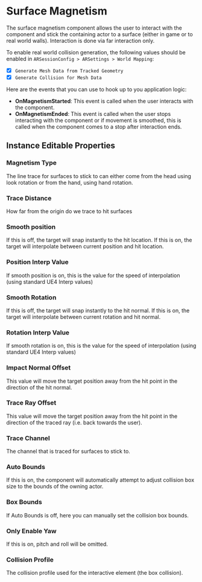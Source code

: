 # Surface Magnetism

The surface magnetism component allows the user to interact with the component and stick the containing actor to a surface (either in game or to real world walls). Interaction is done via far interaction only. 

To enable real world collision generation, the following values should be enabled in `ARSessionConfig > ARSettings > World Mapping`:

- [x] `Generate Mesh Data from Tracked Geometry`
- [x] `Generate Collision for Mesh Data`

Here are the events that you can use to hook up to you application logic:

- **OnMagnetismStarted**: This event is called when the user interacts with the component.
- **OnMagnetismEnded**: This event is called when the user stops interacting with the component or if movement is smoothed, this is called when the component comes to a stop after interaction ends.

## Instance Editable Properties

### Magnetism Type
The line trace for surfaces to stick to can either come from the head using look rotation or from the hand, using hand rotation. 

### Trace Distance
How far from the origin do we trace to hit surfaces

### Smooth position
If this is off, the target will snap instantly to the hit location. If this is on, the target will interpolate between current position and hit location.

### Position Interp Value
If smooth position is on, this is the value for the speed of interpolation (using standard UE4 Interp values)

### Smooth Rotation
If this is off, the target will snap instantly to the hit normal. If this is on, the target will interpolate between current rotation and hit normal.

### Rotation Interp Value
If smooth rotation is on, this is the value for the speed of interpolation (using standard UE4 Interp values)

### Impact Normal Offset
This value will move the target position away from the hit point in the direction of the hit normal.

### Trace Ray Offset
This value will move the target position away from the hit point in the direction of the traced ray (i.e. back towards the user).

### Trace Channel
The channel that is traced for surfaces to stick to.

### Auto Bounds
If this is on, the component will automatically attempt to adjust collision box size to the bounds of the owning actor.

### Box Bounds
If Auto Bounds is off, here you can manually set the collision box bounds.

### Only Enable Yaw
If this is on, pitch and roll will be omitted.

### Collision Profile
The collision profile used for the interactive element (the box collision).
